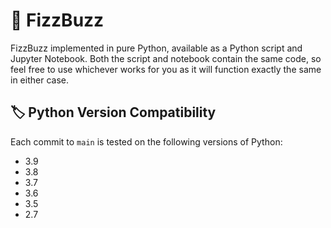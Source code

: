 # 🐍 FizzBuzz
FizzBuzz implemented in pure Python, available as a Python script and Jupyter Notebook. Both the script and notebook contain the same code, so feel free to use whichever works for you as it will function exactly the same in either case.

## 🏷️ Python Version Compatibility
Each commit to `main` is tested on the following versions of Python:
* 3.9
* 3.8
* 3.7
* 3.6
* 3.5
* 2.7
